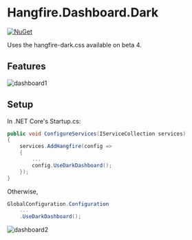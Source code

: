 # Hangfire.Dashboard.Dark

[![NuGet](https://img.shields.io/nuget/v/rodriGS750.Hangfire.Dashboard.Themes.Dark)](https://www.nuget.org/packages/rodriGS750.Hangfire.Dashboard.Themes.Dark/)

Uses the hangfire-dark.css available on beta 4. 

## Features
![dashboard1](https://user-images.githubusercontent.com/57366583/222802062-5d42dcb3-ea57-4e1f-afa4-661e7d96b6c6.png)


## Setup

In .NET Core's Startup.cs:
```c#
public void ConfigureServices(IServiceCollection services)
{
    services.AddHangfire(config =>
    {
        ...
        config.UseDarkDashboard();
    });
}
```

Otherwise,
```c#
GlobalConfiguration.Configuration
    ...
    .UseDarkDashboard();
```

![dashboard2](https://user-images.githubusercontent.com/57366583/222802085-08a14f96-ef34-4ffc-9ccf-55e2d44d7f3c.png)


